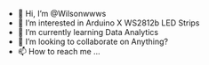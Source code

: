 - 👋 Hi, I’m @Wilsonwwws
- 👀 I’m interested in Arduino X WS2812b LED Strips
- 🌱 I’m currently learning Data Analytics
- 💞️ I’m looking to collaborate on Anything?
- 📫 How to reach me ...

<!---
Wilsonwwws/Wilsonwwws is a ✨ special ✨ repository because its `README.md` (this file) appears on your GitHub profile.
You can click the Preview link to take a look at your changes.
--->
